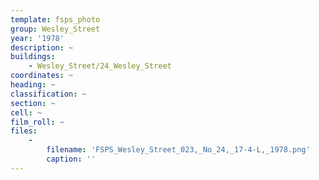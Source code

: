 ```yaml
---
template: fsps_photo
group: Wesley_Street
year: '1978'
description: ~
buildings:
    - Wesley_Street/24_Wesley_Street
coordinates: ~
heading: ~
classification: ~
section: ~
cell: ~
film_roll: ~
files:
    -
        filename: 'FSPS_Wesley_Street_023,_No_24,_17-4-L,_1978.png'
        caption: ''
---
```

